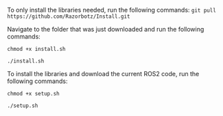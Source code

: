 To only install the libraries needed, run the following commands:
```git pull https://github.com/Razorbotz/Install.git```

Navigate to the folder that was just downloaded and run the following commands:

```chmod +x install.sh```

```./install.sh```

To install the libraries and download the current ROS2 code, run the following commands: 

```chmod +x setup.sh```

```./setup.sh```